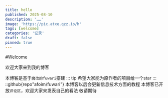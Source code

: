 ```yaml
---
title: hello
published: 2025-08-10
description: '……'
image: 'https://pic.atxe.qzz.io/h'
tags: [welcome]
categories: '记录'
draft: false 
pinned: true
---
```

#Welcome

欢迎大家来到我的博客

本博客是基于`魔改的fuwari`搭建
::: tip
希望大家能为原作者的项目给一个star
:::
::github{repo"afoim/fuwari"}
本博客以后会更新信息技术方面的教程
本博客已开放`评论区`，欢迎大家来发表自己的看法
敬请期待